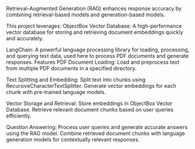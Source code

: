 Retrieval-Augmented Generation (RAG) enhances response accuracy by combining retrieval-based models and generation-based models. 

This project leverages:
ObjectBox Vector Database: A high-performance vector database for storing and retrieving document embeddings quickly and accurately.

LangChain: A powerful language processing library for loading, processing, and querying text data, used here to process PDF documents and generate responses. Features PDF Document Loading:
Load and preprocess text from multiple PDF documents in a specified directory.

Text Splitting and Embedding:
Split text into chunks using RecursiveCharacterTextSplitter. Generate vector embeddings for each chunk with pre-trained language models.

Vector Storage and Retrieval:
Store embeddings in ObjectBox Vector Database. Retrieve relevant document chunks based on user queries efficiently.

Question Answering:
Process user queries and generate accurate answers using the RAG model. Combine retrieved document chunks with language generation models for contextually relevant responses. 
